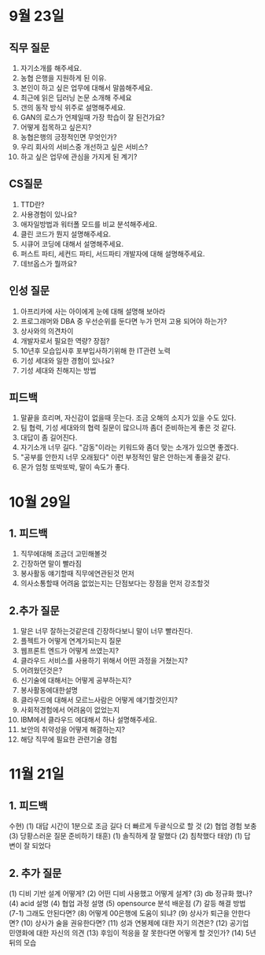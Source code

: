 # 9월 23일

## 직무 질문
1. 자기소개를 해주세요. 
2. 농협 은행을 지원하게 된 이유. 
3. 본인이 하고 싶은 업무에 대해서 말씀해주세요. 
4. 최근에 읽은 딥러닝 논문 소개해 주세요
5. 갠의 동작 방식 위주로 설명해주세요. 
6. GAN의 로스가 언제일때 가장 학습이 잘 된건가요?
7. 어떻게 접목하고 싶은지?
8. 농협은행의 긍정적인면 무엇인가? 
9. 우리 회사의 서비스중 개선하고 싶은 서비스?
10. 하고 싶은 업무에 관심을 가지게 된 계기?

## CS질문
1. TTD란?
2. 사용경험이 있나요?
3. 애자일방법과 워터폴 모드를 비교 분석해주세요.
4. 클린 코드가 뭔지 설명해주세요. 
5. 시큐어 코딩에 대해서 설명해주세요. 
6. 퍼스트 파티, 세컨드 파티, 서드파티 개발자에 대해 설명해주세요.
7. 데브옵스가 뭘까요? 

## 인성 질문
1. 아프리카에 사는 아이에게 눈에 대해 설명해 보아라
2. 프로그래머와 DBA 중 우선순위를 둔다면 누가 먼저 고용 되어야 하는가?
3. 상사와의 의견차이 
4. 개발자로서 필요한 역량? 장점? 
5. 10년후 모습입사후 포부입사하기위해 한 IT관련 노력
6. 기성 세대와 일한 경험이 있나요?
7. 기성 세대와 친해지는 방법

## 피드백
1. 말끝을 흐리며, 자신감이 없을때 웃는다. 조금 오해의 소지가 있을 수도 있다.
2. 팀 협력, 기성 세대와의 협력 질문이 많으니까 좀더 준비하는게 좋은 것 같다. 
3. 대답이 좀 길어진다. 
4. 자기소개 너무 길다. "감동"이라는 키워드와 좀더 맞는 소개가 있으면 좋겠다. 
5. "공부를 안한지 너무 오래됬다" 이런 부정적인 말은 안하는게 좋을것 같다. 
6. 몬가 엄청 또박또박, 말이 속도가 좋다.

# 10월 29일
## 1. 피드백
1. 직무에대해 조금더 고민해볼것
2. 긴장하면 말이 빨라짐
3. 봉사활동 얘기할때 직무에연관된것 먼저
4. 의사소통할때 어려움 없었는지는 단점보다는 장점을 먼저 강조할것
## 2.추가 질문
1. 말은 너무 잘하는것같은데 긴장하다보니 말이 너무 빨라진다.
2. 플젝트가 어떻게 연계가되는지 질문
3. 웹프론트 엔드가 어떻게 쓰였는지?
4. 클라우드 서비스를 사용하기 위해서 어떤 과정을 거쳤는지? 
5. 어려웠던것은?
6. 신기술에 대해서는 어떻게 공부하는지?
7. 봉사활동에대한설명
8. 클라우드에 대해서 모르느사람은 어떻게 얘기할것인지?
9. 사회적경험에서 어려움이 없었는지 
10. IBM에서 클라우드 에대해서 하나 설명해주세요.
11. 보안의 취약성을 어떻게 해결하는지? 
12. 해당 직무에 필요한 관련기술 경험

# 11월 21일
## 1. 피드백
수현)
(1) 대답 시간이 1분으로 조금 길다 더 빠르게 두괄식으로 할 것
(2) 협업 경험 보충
(3) 당황스러운 질문 준비하기
태훈)
(1) 솔직하게 잘 말했다
(2) 침착했다
태양)
(1) 답변이 잘 되었다

## 2. 추가 질문

(1) 디비 기반 설계 어떻게?
(2) 어떤 디비 사용했고 어떻게 설계?
(3) db 정규화 했나?
(4) acid 설명
(4) 협업 과정 설명
(5) opensource 분석 배운점
(7) 갈등 해결 방법
(7-1) 그래도 안된다면?
(8) 어떻게 00은행에 도움이 되냐?
(9) 상사가 퇴근을 안한다면?
(10) 상사가 술을 권유한다면?
(11) 성과 연봉제에 대한 자기 의견은?
(12) 공기업 민영화에 대한 자신의 의견
(13) 후임이 적응을 잘 못한다면 어떻게 할 것인가?
(14) 5년 뒤의 모습

